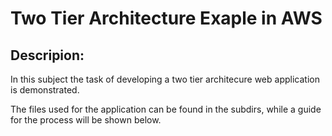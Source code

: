 # Two Tier Architecture Exaple in AWS

## Descripion:
In this subject the task of developing a two tier architecure web application is demonstrated. 

The files used for the application can be found in the subdirs, while a guide for the process will be shown below.
